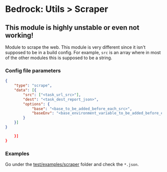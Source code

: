 # Bedrock: Utils > Scraper

## This module is highly unstable or even not working!

Module to scrape the web.
This module is very different since it isn't supposed to be in a build config. For example, `src` is an array where in most of the other modules this is supposed to be a string.

### Config file parameters
```json
{
    "type": "scrape",
    "data": [{
        "src": ["<task_url_src>"],
        "dest": "<task_dest_report_json>",
        "options": {
            "base": "<base_to_be_added_before_each_src>",
            "baseEnv": "<base_environment_variable_to_be_added_before_each_src>"
        }
    }]
}

    }]    
}
```

### Examples
Go under the [test/examples/scraper](test/examples/scraper) folder and check the `*.json`.
